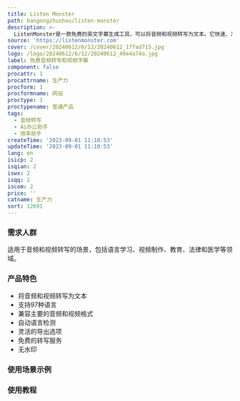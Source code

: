 ```yaml
---
title: Listen Monster
path: bangongzhushou/listen-monster
description: >-
  ListenMonster是一款免费的英文字幕生成工具，可以将音频和视频转写为文本。它快速、准确，并且100%免费。你可以将结果以txt、srt和vtt格式下载，而且没有水印。
source: 'https://listenmonster.com'
cover: /cover/20240612/6/12/20240612_17fad715.jpg
logo: /logo/20240612/6/12/20240612_49e4a74a.jpg
label: 免费音频转写和视频字幕
component: false
procattr: 1
procattrname: 生产力
procform: 1
procformname: 网站
proctype: 1
proctypename: 普通产品
tags:
  - 音频转写
  - Ai办公助手
  - 效率助手
createTime: '2023-09-01 11:10:53'
updateTime: '2023-09-01 11:10:53'
lang: en
isicp: 2
isqian: 2
iswx: 2
isqq: 2
iscom: 2
price: ''
catname: 生产力
sort: 12691
---
```




### 需求人群
适用于音频和视频转写的场景，包括语言学习、视频制作、教育、法律和医学等领域。

### 产品特色
- 将音频和视频转写为文本
- 支持97种语言
- 兼容主要的音频和视频格式
- 自动语言检测
- 灵活的导出选项
- 免费的转写服务
- 无水印

### 使用场景示例


### 使用教程


  
